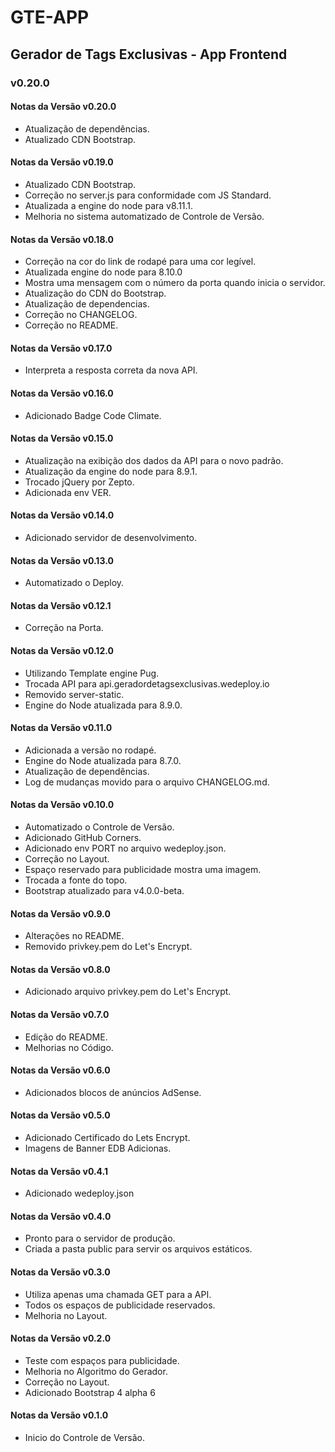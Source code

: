 # GTE-APP

## Gerador de Tags Exclusivas - App Frontend

### v0.20.0

#### Notas da Versão v0.20.0

- Atualização de dependências.
- Atualizado CDN Bootstrap.

#### Notas da Versão v0.19.0

- Atualizado CDN Bootstrap.
- Correção no server.js para conformidade com JS Standard.
- Atualizada a engine do node para v8.11.1.
- Melhoria no sistema automatizado de Controle de Versão.

#### Notas da Versão v0.18.0

- Correção na cor do link de rodapé para uma cor legível.
- Atualizada engine do node para 8.10.0
- Mostra uma mensagem com o número da porta quando inicia o servidor.
- Atualização do CDN do Bootstrap.
- Atualização de dependencias.
- Correção no CHANGELOG.
- Correção no README.

#### Notas da Versão v0.17.0

- Interpreta a resposta correta da nova API.

#### Notas da Versão v0.16.0

- Adicionado Badge Code Climate.

#### Notas da Versão v0.15.0

- Atualização na exibição dos dados da API para o novo padrão.
- Atualização da engine do node para 8.9.1.
- Trocado jQuery por Zepto.
- Adicionada env VER.

#### Notas da Versão v0.14.0

- Adicionado servidor de desenvolvimento.

#### Notas da Versão v0.13.0

- Automatizado o Deploy.

#### Notas da Versão v0.12.1

- Correção na Porta.

#### Notas da Versão v0.12.0

- Utilizando Template engine Pug.
- Trocada API para api.geradordetagsexclusivas.wedeploy.io
- Removido server-static.
- Engine do Node atualizada para 8.9.0.

#### Notas da Versão v0.11.0

- Adicionada a versão no rodapé.
- Engine do Node atualizada para 8.7.0.
- Atualização de dependências.
- Log de mudanças movido para o arquivo CHANGELOG.md.

#### Notas da Versão v0.10.0

- Automatizado o Controle de Versão.
- Adicionado GitHub Corners.
- Adicionado env PORT no arquivo wedeploy.json.
- Correção no Layout.
- Espaço reservado para publicidade mostra uma imagem.
- Trocada a fonte do topo.
- Bootstrap atualizado para v4.0.0-beta.

#### Notas da Versão v0.9.0

- Alterações no README.
- Removido privkey.pem do Let's Encrypt.

#### Notas da Versão v0.8.0

- Adicionado arquivo privkey.pem do Let's Encrypt.

#### Notas da Versão v0.7.0

- Edição do README.
- Melhorias no Código.

#### Notas da Versão v0.6.0

- Adicionados blocos de anúncios AdSense.

#### Notas da Versão v0.5.0

- Adicionado Certificado do Lets Encrypt.
- Imagens de Banner EDB Adicionas.

#### Notas da Versão v0.4.1

- Adicionado wedeploy.json

#### Notas da Versão v0.4.0

- Pronto para o servidor de produção.
- Criada a pasta public para servir os arquivos estáticos.

#### Notas da Versão v0.3.0

- Utiliza apenas uma chamada GET para a API.
- Todos os espaços de publicidade reservados.
- Melhoria no Layout.

#### Notas da Versão v0.2.0

- Teste com espaços para publicidade.
- Melhoria no Algoritmo do Gerador.
- Correção no Layout.
- Adicionado Bootstrap 4 alpha 6

#### Notas da Versão v0.1.0

- Inicio do Controle de Versão.